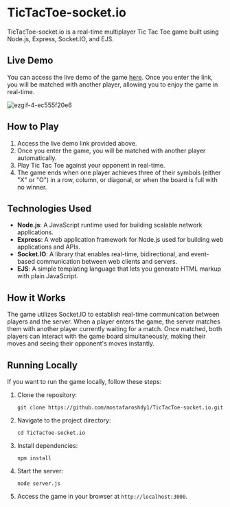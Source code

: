 # TicTacToe-socket.io

TicTacToe-socket.io is a real-time multiplayer Tic Tac Toe game built using Node.js, Express, Socket.IO, and EJS.

## Live Demo

You can access the live demo of the game [here](tictactoe-socketio-production.up.railway.app). Once you enter the link, you will be matched with another player, allowing you to enjoy the game in real-time.

![ezgif-4-ec555f20e6](https://github.com/mostafaroshdy1/TicTacToe-socket.io/assets/66712535/a6f431c6-8129-4f19-a0d0-4b2f06c3e1f6)


## How to Play

1. Access the live demo link provided above.
2. Once you enter the game, you will be matched with another player automatically.
3. Play Tic Tac Toe against your opponent in real-time.
4. The game ends when one player achieves three of their symbols (either "X" or "O") in a row, column, or diagonal, or when the board is full with no winner.

## Technologies Used

- **Node.js**: A JavaScript runtime used for building scalable network applications.
- **Express**: A web application framework for Node.js used for building web applications and APIs.
- **Socket.IO**: A library that enables real-time, bidirectional, and event-based communication between web clients and servers.
- **EJS**: A simple templating language that lets you generate HTML markup with plain JavaScript.

## How it Works

The game utilizes Socket.IO to establish real-time communication between players and the server. When a player enters the game, the server matches them with another player currently waiting for a match. Once matched, both players can interact with the game board simultaneously, making their moves and seeing their opponent's moves instantly.

## Running Locally

If you want to run the game locally, follow these steps:

1. Clone the repository:

    ```
    git clone https://github.com/mostafaroshdy1/TicTacToe-socket.io.git
    ```

2. Navigate to the project directory:

    ```
    cd TicTacToe-socket.io
    ```

3. Install dependencies:

    ```
    npm install
    ```

4. Start the server:

    ```
    node server.js
    ```

5. Access the game in your browser at `http://localhost:3000`.
